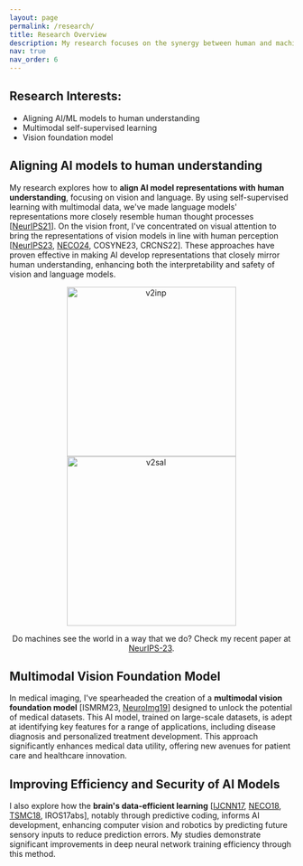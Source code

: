 ```yaml
---
layout: page
permalink: /research/
title: Research Overview
description: My research focuses on the synergy between human and machine intelligence, particularly how insights from computational neuroscience and AI can benefit each other. 
nav: true
nav_order: 6
---
```





## Research Interests: 
- Aligning AI/ML models to human understanding
- Multimodal self-supervised learning
- Vision foundation model


## Aligning AI models to human understanding
My research explores how to **align AI model representations with human understanding**, focusing on vision and language. By using self-supervised learning with multimodal data, we've made language models' representations more closely resemble human thought processes [[NeurIPS21](https://proceedings.neurips.cc/paper_files/paper/2021/hash/9a1335ef5ffebb0de9d089c4182e4868-Abstract.html)]. 
On the vision front, I've concentrated on visual attention to bring the representations of vision models in line with human perception [[NeurIPS23](https://openreview.net/forum?id=Fy1S3v4UAk), [NECO24](https://arxiv.org/abs/2206.07282), COSYNE23, CRCNS22]. These approaches have proven effective in making AI develop representations that closely mirror human understanding, enhancing both the interpretability and safety of vision and language models.


<p align="center">
  <img src="https://raw.githubusercontent.com/minkyu-choi04/DualStreamBrains/main/figures/v2inp.gif" alt="v2inp" width="300"/> 
  <img src="https://raw.githubusercontent.com/minkyu-choi04/DualStreamBrains/main/figures/v2sal.gif" alt="v2sal" width="300"/>
</p>
<p align="center">
   Do machines see the world in a way that we do? Check my recent paper at <a href="https://github.com/minkyu-choi04/DualStreamBrains">NeurIPS-23</a>.
</p>


## Multimodal Vision Foundation Model
In medical imaging, I've spearheaded the creation of a **multimodal vision foundation model** [ISMRM23, [NeuroImg19](https://www.sciencedirect.com/science/article/pii/S1053811921006984)] designed to unlock the potential of medical datasets. This AI model, trained on large-scale datasets, is adept at identifying key features for a range of applications, including disease diagnosis and personalized treatment development. This approach significantly enhances medical data utility, offering new avenues for patient care and healthcare innovation.

## Improving Efficiency and Security of AI Models
I also explore how the **brain's data-efficient learning** [[IJCNN17](https://ieeexplore.ieee.org/abstract/document/7965915), [NECO18](https://direct.mit.edu/neco/article/30/1/237/8330/Predictive-Coding-for-Dynamic-Visual-Processing), [TSMC18](https://ieeexplore.ieee.org/abstract/document/8276651), IROS17abs], notably through predictive coding, informs AI development, enhancing computer vision and robotics by predicting future sensory inputs to reduce prediction errors. My studies demonstrate significant improvements in deep neural network training efficiency through this method.
